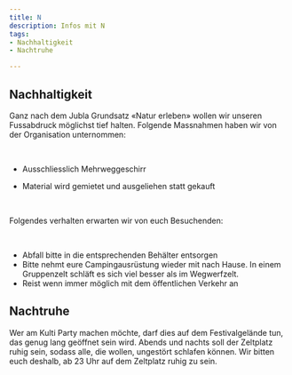 ```yaml
---
title: N
description: Infos mit N
tags:
- Nachhaltigkeit
- Nachtruhe

---
```

## Nachhaltigkeit

Ganz nach dem Jubla Grundsatz «Natur erleben» wollen wir unseren Fussabdruck möglichst tief halten. Folgende Massnahmen haben wir von der Organisation unternommen:

<br/>

* Ausschliesslich Mehrweggeschirr
* Material wird gemietet und ausgeliehen statt gekauft

  <br/>

Folgendes verhalten erwarten wir von euch Besuchenden:

<br/>

* Abfall bitte in die entsprechenden Behälter entsorgen
* Bitte nehmt eure Campingausrüstung wieder mit nach Hause. In einem Gruppenzelt schläft es sich viel besser als im Wegwerfzelt.
* Reist wenn immer möglich mit dem öffentlichen Verkehr an

## Nachtruhe

Wer am Kulti Party machen möchte, darf dies auf dem Festivalgelände tun, das genug lang geöffnet sein wird. Abends und nachts soll der Zeltplatz ruhig sein, sodass alle, die wollen, ungestört schlafen können. Wir bitten euch deshalb, ab 23 Uhr auf dem Zeltplatz ruhig zu sein.
